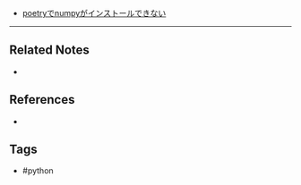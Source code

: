 - [poetryでnumpyがインストールできない](https://zenn.dev/iwatos/articles/f6dfcd38774748a35bde)

---
## Related Notes
- 

## References
- 

## Tags
- #python 